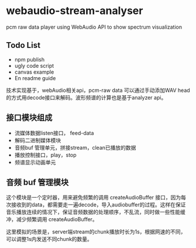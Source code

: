 # webaudio-stream-analyser
pcm raw data player using WebAudio API to show spectrum visualization

## Todo List
-   npm publish
-   ugly code script
-   canvas example
-   En readme guide

技术实现基于，webAudio相关api，pcm-raw data 可以通过手动添加WAV head的方式用decode接口来解码。波形频谱的计算也是基于analyzer api。

## 接口模块组成
-   流媒体数据listen接口， feed-data
-   解码二进制媒体模块
-   音频buf 管理单元，拼接stream，clean已播放的数据
-   播放控制接口，play，stop
-   频谱显示动画单元

## 音频 buf 管理模块
这个模块是一个定时器，用来避免频繁的调用 createAudioBuffer 接口，因为每次接收到的data，都需要走一遍decode，导入audiobuffer的过程。这样在保证音乐播放连续的情况下，保证音频数据的处理顺序，不乱流，同时做一些性能缓冲，减少频繁调用 createAudioBuffer。

这里模拟的场景是，server端stream的chunk播放时长为1s，根据网速的不同，可以调整1s内发送不同chunk的数量。










